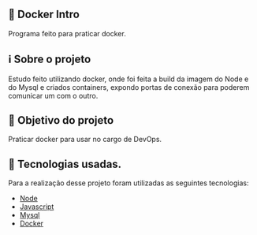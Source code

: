 ## 🐋 Docker Intro
Programa feito para praticar docker.

## :information_source: Sobre o projeto 
Estudo feito utilizando docker, onde foi feita a build da imagem do Node e do Mysql e criados containers, expondo portas de conexão para poderem comunicar um com o outro.


## :dart: Objetivo do projeto
Praticar docker para usar no cargo de DevOps.
## :pencil: Tecnologias usadas. 
Para a realização desse projeto foram utilizadas as seguintes tecnologias: 
- [Node](https://nodejs.org/en/)
- [Javascript](https://www.javascript.com/)
- [Mysql](https://mysql.com/)
- [Docker](https://www.docker.com/)
